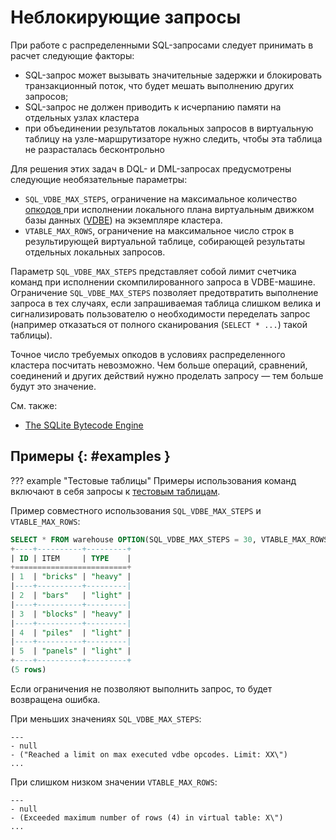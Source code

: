 # Неблокирующие запросы

При работе с распределенными SQL-запросами следует принимать в расчет
следующие факторы:

- SQL-запрос может вызывать значительные задержки и блокировать
  транзакционный поток, что будет мешать выполнению других запросов;
- SQL-запрос не должен приводить к исчерпанию памяти на отдельных узлах
  кластера
- при объединении результатов локальных запросов в виртуальную таблицу
  на узле-маршрутизаторе нужно следить, чтобы эта таблица не
  разрасталась бесконтрольно

Для решения этих задач в DQL- и DML-запросах предусмотрены следующие
необязательные параметры:

- `SQL_VDBE_MAX_STEPS`, ограничение на максимальное количество
  [опкодов ](../../overview/glossary.md#opcode) при исполнении
  локального плана виртуальным движком базы данных
  ([VDBE](https://www.sqlite.org/vdbe.html)) на экземпляре кластера.
- `VTABLE_MAX_ROWS`, ограничение на максимальное число строк в
  результирующей виртуальной таблице, собирающей результаты отдельных
  локальных запросов.

Параметр `SQL_VDBE_MAX_STEPS` представляет собой лимит счетчика команд
при исполнении скомпилированного запроса в VDBE-машине. Ограничение
`SQL_VDBE_MAX_STEPS` позволяет предотвратить выполнение запроса в тех
случаях, если запрашиваемая таблица слишком велика и сигнализировать
пользователю о необходимости переделать запрос (например отказаться от
полного сканирования (`SELECT * ...`) такой таблицы).

Точное число требуемых опкодов в условиях распределенного кластера
посчитать невозможно. Чем больше операций, сравнений, соединений и
других действий нужно проделать запросу — тем больше будут это значение.

Cм. также:

  - [The SQLite Bytecode Engine](https://www.sqlite.org/opcode.html)

<!--
Локально, получение минимальной таблицы 1х1 требует 8 опкодов. Каждая
дополнительная колонка прибавляет 1 опкод, строка — N+2, где N — число
колонок в таблице. Один фильтр `WHERE` добавляет еще 2 опкода (для
сравнения двух значений).
 -->

## Примеры {: #examples }

??? example "Тестовые таблицы"
    Примеры использования команд включают в себя запросы к [тестовым
    таблицам](../legend.md).

Пример совместного использования `SQL_VDBE_MAX_STEPS` и `VTABLE_MAX_ROWS`:


```sql
SELECT * FROM warehouse OPTION(SQL_VDBE_MAX_STEPS = 30, VTABLE_MAX_ROWS = 5);
+----+----------+---------+
| ID | ITEM     | TYPE    |
+=========================+
| 1  | "bricks" | "heavy" |
|----+----------+---------|
| 2  | "bars"   | "light" |
|----+----------+---------|
| 3  | "blocks" | "heavy" |
|----+----------+---------|
| 4  | "piles"  | "light" |
|----+----------+---------|
| 5  | "panels" | "light" |
+----+----------+---------+
(5 rows)
```

Если ограничения не позволяют выполнить запрос, то будет возвращена
ошибка.

При меньших значениях `SQL_VDBE_MAX_STEPS`:

```
---
- null
- ("Reached a limit on max executed vdbe opcodes. Limit: XX\")
...
```

При слишком низком значении `VTABLE_MAX_ROWS`:

```
---
- null
- (Exceeded maximum number of rows (4) in virtual table: Х\")
...
```
